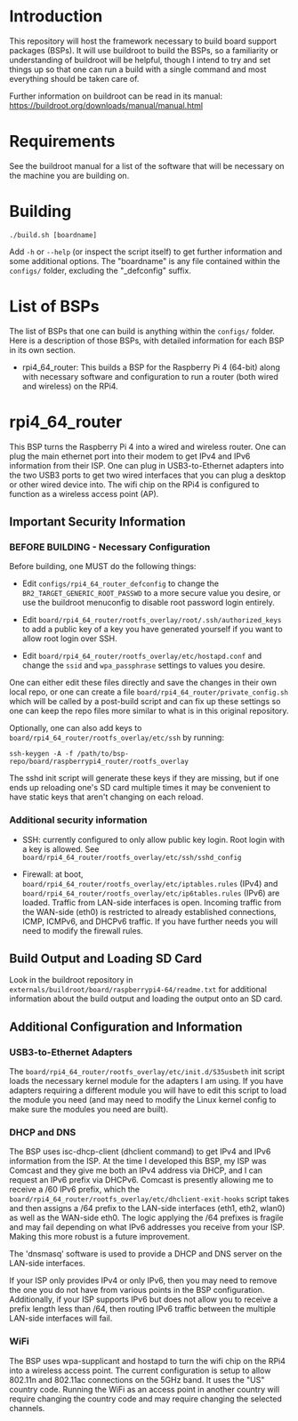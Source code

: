 # Introduction
This repository will host the framework necessary to build board support packages (BSPs). It will
use buildroot to build the BSPs, so a familiarity or understanding of buildroot will be helpful,
though I intend to try and set things up so that one can run a build with a single command and most
everything should be taken care of.

Further information on buildroot can be read in its manual:<br>
https://buildroot.org/downloads/manual/manual.html

# Requirements
See the buildroot manual for a list of the software that will be necessary on the machine you are
building on.

# Building
```
./build.sh [boardname]
```

Add `-h` or `--help` (or inspect the script itself) to get further information and some additional
options. The "boardname" is any file contained within the `configs/` folder, excluding the
"\_defconfig" suffix.

# List of BSPs
The list of BSPs that one can build is anything within the `configs/` folder. Here is a description
of those BSPs, with detailed information for each BSP in its own section.

* rpi4_64_router: This builds a BSP for the Raspberry Pi 4 (64-bit) along with necessary software
  and configuration to run a router (both wired and wireless) on the RPi4.

# rpi4_64_router
This BSP turns the Raspberry Pi 4 into a wired and wireless router. One can plug the main ethernet
port into their modem to get IPv4 and IPv6 information from their ISP. One can plug in
USB3-to-Ethernet adapters into the two USB3 ports to get two wired interfaces that you can plug a
desktop or other wired device into. The wifi chip on the RPi4 is configured to function as a
wireless access point (AP).

## Important Security Information

### BEFORE BUILDING - Necessary Configuration
Before building, one MUST do the following things:

* Edit `configs/rpi4_64_router_defconfig` to change the `BR2_TARGET_GENERIC_ROOT_PASSWD` to a more
  secure value you desire, or use the buildroot menuconfig to disable root password login entirely.

* Edit `board/rpi4_64_router/rootfs_overlay/root/.ssh/authorized_keys` to add a public key of a key
  you have generated yourself if you want to allow root login over SSH.

* Edit `board/rpi4_64_router/rootfs_overlay/etc/hostapd.conf` and change the `ssid` and
  `wpa_passphrase` settings to values you desire.

One can either edit these files directly and save the changes in their own local repo, or one can
create a file `board/rpi4_64_router/private_config.sh` which will be called by a post-build script
and can fix up these settings so one can keep the repo files more similar to what is in this
original repository.

Optionally, one can also add keys to `board/rpi4_64_router/rootfs_overlay/etc/ssh` by running:<br>
```
ssh-keygen -A -f /path/to/bsp-repo/board/raspberrypi4_router/rootfs_overlay
```
The sshd init script will generate these keys if they are missing, but if one ends up reloading
one's SD card multiple times it may be convenient to have static keys that aren't changing on each
reload.

### Additional security information
* SSH: currently configured to only allow public key login. Root login with a key is allowed. See
  `board/rpi4_64_router/rootfs_overlay/etc/ssh/sshd_config`

* Firewall: at boot, `board/rpi4_64_router/rootfs_overlay/etc/iptables.rules` (IPv4) and
`board/rpi4_64_router/rootfs_overlay/etc/ip6tables.rules` (IPv6) are loaded. Traffic from LAN-side
interfaces is open. Incoming traffic from the WAN-side (eth0) is restricted to already established
connections, ICMP, ICMPv6, and DHCPv6 traffic. If you have further needs you will need to modify the
firewall rules.

## Build Output and Loading SD Card
Look in the buildroot repository in `externals/buildroot/board/raspberrypi4-64/readme.txt` for
additional information about the build output and loading the output onto an SD card.

## Additional Configuration and Information

### USB3-to-Ethernet Adapters
The `board/rpi4_64_router/rootfs_overlay/etc/init.d/S35usbeth` init script loads the necessary
kernel module for the adapters I am using. If you have adapters requiring a different module you
will have to edit this script to load the module you need (and may need to modify the Linux kernel
config to make sure the modules you need are built).

### DHCP and DNS
The BSP uses isc-dhcp-client (dhclient command) to get IPv4 and IPv6 information from the ISP. At
the time I developed this BSP, my ISP was Comcast and they give me both an IPv4 address via DHCP,
and I can request an IPv6 prefix via DHCPv6. Comcast is presently allowing me to receive a /60 IPv6
prefix, which the `board/rpi4_64_router/rootfs_overlay/etc/dhclient-exit-hooks` script takes and
then assigns a /64 prefix to the LAN-side interfaces (eth1, eth2, wlan0) as well as the WAN-side
eth0. The logic applying the /64 prefixes is fragile and may fail depending on what IPv6 addresses
you receive from your ISP. Making this more robust is a future improvement.

The 'dnsmasq' software is used to provide a DHCP and DNS server on the LAN-side interfaces.

If your ISP only provides IPv4 or only IPv6, then you may need to remove the one you do not have
from various points in the BSP configuration. Additionally, if your ISP supports IPv6 but does not
allow you to receive a prefix length less than /64, then routing IPv6 traffic between the multiple
LAN-side interfaces will fail.

### WiFi
The BSP uses wpa-supplicant and hostapd to turn the wifi chip on the RPi4 into a wireless access
point. The current configuration is setup to allow 802.11n and 802.11ac connections on the 5GHz
band. It uses the "US" country code. Running the WiFi as an access point in another country will
require changing the country code and may require changing the selected channels.
